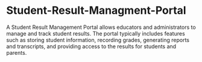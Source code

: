 # Student-Result-Managment-Portal
A Student Result Management Portal allows educators and administrators to manage and track student results. The portal typically includes features such as storing student information, recording grades, generating reports and transcripts, and providing access to the results for students and parents.
